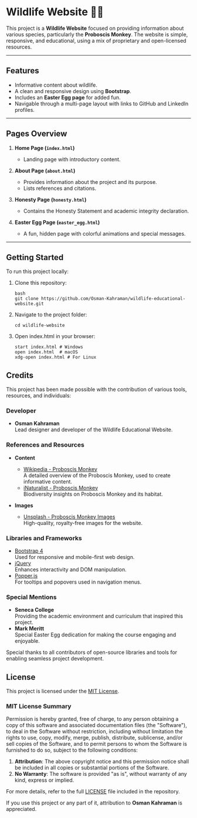 # Wildlife Website 🌿🐒

This project is a **Wildlife Website** focused on providing information about various species, particularly the **Proboscis Monkey**. The website is simple, responsive, and educational, using a mix of proprietary and open-licensed resources.

---

## Features
- Informative content about wildlife.
- A clean and responsive design using **Bootstrap**.
- Includes an **Easter Egg page** for added fun.
- Navigable through a multi-page layout with links to GitHub and LinkedIn profiles.

---

## Pages Overview
1. **Home Page (`index.html`)**
   - Landing page with introductory content.

2. **About Page (`about.html`)**
   - Provides information about the project and its purpose.
   - Lists references and citations.

3. **Honesty Page (`honesty.html`)**
   - Contains the Honesty Statement and academic integrity declaration.

4. **Easter Egg Page (`easter_egg.html`)**
   - A fun, hidden page with colorful animations and special messages.

---

## Getting Started
To run this project locally:
1. Clone this repository:
   ```
   bash
   git clone https://github.com/Osman-Kahraman/wildlife-educational-website.git
   ```
2. Navigate to the project folder:
   ```
   cd wildlife-website
   ```
4. Open index.html in your browser:
   ```
   start index.html # Windows
   open index.html  # macOS
   xdg-open index.html # For Linux
   ```
## Credits
This project has been made possible with the contribution of various tools, resources, and individuals:

### Developer
- **Osman Kahraman**  
  Lead designer and developer of the Wildlife Educational Website.  

### References and Resources
- **Content**  
  - [Wikipedia - Proboscis Monkey](https://en.wikipedia.org/wiki/Proboscis_monkey)  
    A detailed overview of the Proboscis Monkey, used to create informative content.  
  - [iNaturalist - Proboscis Monkey](https://www.inaturalist.org/taxa/43538-Nasalis-larvatus)  
    Biodiversity insights on Proboscis Monkey and its habitat.  

- **Images**  
  - [Unsplash - Proboscis Monkey Images](https://unsplash.com/s/photos/proboscis-monkey)  
    High-quality, royalty-free images for the website.  

### Libraries and Frameworks
- [Bootstrap 4](https://getbootstrap.com/docs/4.0/getting-started/introduction/)  
  Used for responsive and mobile-first web design.  
- [jQuery](https://jquery.com/)  
  Enhances interactivity and DOM manipulation.  
- [Popper.js](https://popper.js.org/)  
  For tooltips and popovers used in navigation menus.  

### Special Mentions
- **Seneca College**  
  Providing the academic environment and curriculum that inspired this project.  
- **Mark Meritt**  
  Special Easter Egg dedication for making the course engaging and enjoyable.  

Special thanks to all contributors of open-source libraries and tools for enabling seamless project development.

## License
This project is licensed under the [MIT License](LICENSE).  

### MIT License Summary
Permission is hereby granted, free of charge, to any person obtaining a copy of this software and associated documentation files (the "Software"), to deal in the Software without restriction, including without limitation the rights to use, copy, modify, merge, publish, distribute, sublicense, and/or sell copies of the Software, and to permit persons to whom the Software is furnished to do so, subject to the following conditions:

1. **Attribution**: The above copyright notice and this permission notice shall be included in all copies or substantial portions of the Software.  
2. **No Warranty**: The software is provided "as is", without warranty of any kind, express or implied.  

For more details, refer to the full [LICENSE](LICENSE) file included in the repository.  

If you use this project or any part of it, attribution to **Osman Kahraman** is appreciated. 
